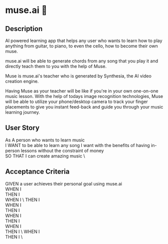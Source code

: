 # muse.ai 🎵

## Description
AI powered learning app that helps any user who wants to learn how to play anything from guitar, to piano, to even the cello, how to become their own muse.

muse.ai will be able to generate chords from any song that you play it and directly teach them to you with the help of Muse. 

Muse is muse.ai's teacher who is generated by Synthesia, the AI video creation engine.

Having Muse as your teacher will be like if you're in your own one-on-one music lesson. With the help of todays image recognition technologies, Muse will be able to utilize your phone/desktop camera to track your finger placements to give you instant feed-back and guide you through your music learning journey.

## User Story
As A person who wants to learn music \
I WANT to be able to learn any song I want with the benefits of having in-person lessons without the constraint of money \
SO THAT I can create amazing music \

## Acceptance Criteria
GIVEN a user achieves their personal goal using muse.ai \
WHEN I \
THEN I \
WHEN I \ 
THEN I \
WHEN I \
THEN I \
WHEN I \
THEN I \
WHEN I \
THEN I \ 
WHEN I \
THEN I \
